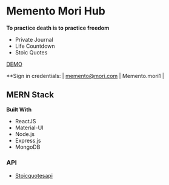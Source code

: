 # Memento Mori Hub
**To practice death is to practice freedom**
- Private Journal
- Life Countdown
- Stoic Quotes

[DEMO](https://memento-mori-hub.herokuapp.com/ "DEMO")

**Sign in credentials:
| memento@mori.com | Memento.mori1 |

## MERN Stack
**Built With**
- ReactJS
- Material-UI
- Node.js
- Express.js
- MongoDB

### API
- [Stoicquotesapi](http://https://stoicquotesapi.com/ "Stoicquotesapi")
